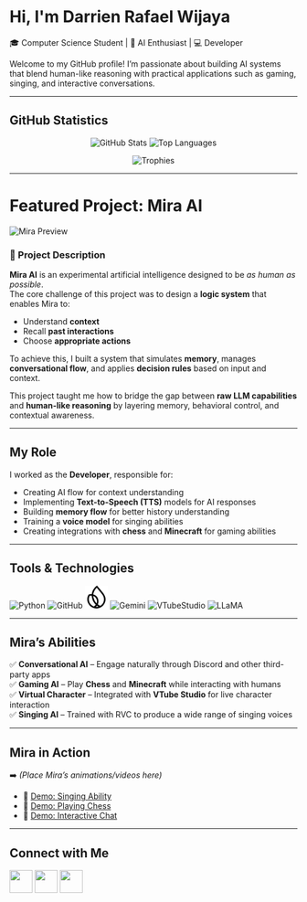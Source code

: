 # Hi, I'm Darrien Rafael Wijaya

🎓 Computer Science Student | 🤖 AI Enthusiast | 💻 Developer  

Welcome to my GitHub profile! I’m passionate about building AI systems that blend human-like reasoning with practical applications such as gaming, singing, and interactive conversations.  

---

## GitHub Statistics

<p align="center">
  <img src="https://github-readme-stats.vercel.app/api?username=Akihiro2004&show_icons=true&theme=tokyonight" alt="GitHub Stats" height="150"/>
  <img src="https://github-readme-stats.vercel.app/api/top-langs/?username=Akihiro2004&layout=compact&theme=tokyonight" alt="Top Languages" height="150"/>
</p>

<p align="center">
  <img src="https://github-profile-trophy.vercel.app/?username=Akihiro2004&theme=onedark" alt="Trophies" />
</p>

---

# Featured Project: Mira AI

![Mira Preview](./assets/mira-preview.png)

### 📝 Project Description
**Mira AI** is an experimental artificial intelligence designed to be *as human as possible*.  
The core challenge of this project was to design a **logic system** that enables Mira to:
- Understand **context**  
- Recall **past interactions**  
- Choose **appropriate actions**  

To achieve this, I built a system that simulates **memory**, manages **conversational flow**, and applies **decision rules** based on input and context.  

This project taught me how to bridge the gap between **raw LLM capabilities** and **human-like reasoning** by layering memory, behavioral control, and contextual awareness.

---

## My Role
I worked as the **Developer**, responsible for:
- Creating AI flow for context understanding  
- Implementing **Text-to-Speech (TTS)** models for AI responses  
- Building **memory flow** for better history understanding  
- Training a **voice model** for singing abilities  
- Creating integrations with **chess** and **Minecraft** for gaming abilities  

---

## Tools & Technologies
<p align="left">
  <img src="https://www.vectorlogo.zone/logos/python/python-icon.svg" alt="Python" width="40" height="40"/>
  <img src="https://raw.githubusercontent.com/simple-icons/simple-icons/develop/icons/github.svg" alt="GitHub" width="40" height="40"/>
  <img src="https://raw.githubusercontent.com/simple-icons/simple-icons/develop/icons/firebase.svg" alt="Firebase" width="40" height="40"/>
  <img src="https://avatars.githubusercontent.com/u/166515517?s=200&v=4" alt="Gemini" width="40" height="40"/> <!-- Gemini icon -->
  <img src="https://raw.githubusercontent.com/simple-icons/simple-icons/develop/icons/vimeo.svg" alt="VTubeStudio" width="40" height="40"/> <!-- Replace with actual VtubeStudio logo if available -->
  <img src="https://raw.githubusercontent.com/simple-icons/simple-icons/develop/icons/meta.svg" alt="LLaMA" width="40" height="40"/> <!-- Placeholder for LLaMA -->
</p>

---

## Mira’s Abilities
✅ **Conversational AI** – Engage naturally through Discord and other third-party apps  
✅ **Gaming AI** – Play **Chess** and **Minecraft** while interacting with humans  
✅ **Virtual Character** – Integrated with **VTube Studio** for live character interaction  
✅ **Singing AI** – Trained with RVC to produce a wide range of singing voices  

---

## Mira in Action
➡️ *(Place Mira’s animations/videos here)*  
- 🎥 [Demo: Singing Ability](#)  
- 🎥 [Demo: Playing Chess](#)  
- 🎥 [Demo: Interactive Chat](#)  

---

## Connect with Me
<p align="left">
  <a href="https://www.linkedin.com/in/darrienwijaya/"><img src="https://www.vectorlogo.zone/logos/linkedin/linkedin-icon.svg" width="40" height="40"/></a>
  <a href="https://darrienwijaya.vercel.app/"><img src="https://www.svgrepo.com/show/349402/html5.svg" width="40" height="40"/></a>
  <a href="mailto:darrienwijaya@gmail.com"><img src="https://www.vectorlogo.zone/logos/gmail/gmail-icon.svg" width="40" height="40"/></a>
</p>
